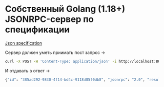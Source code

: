 # Собственный Golang (1.18+) JSONRPC-сервер по спецификации

[Json specification](https://www.jsonrpc.org/specification)

Сервер должен уметь приимать пост запрос ->

```bash
curl -X POST -H 'Content-Type: application/json' -i http://localhost:8000/ --data '{"id": "385ad292-9830-4f14-bd4c-9118d85f0db8", "jsonrpc": "2.0", "method": "greeting", "params": { "name": "Vasy" }}'
```
И отдавать в ответ ->

```bash
{"id": "385ad292-9830-4f14-bd4c-9118d85f0db8", "jsonrpc": "2.0", "result": "Hello, Vasy"}
```
